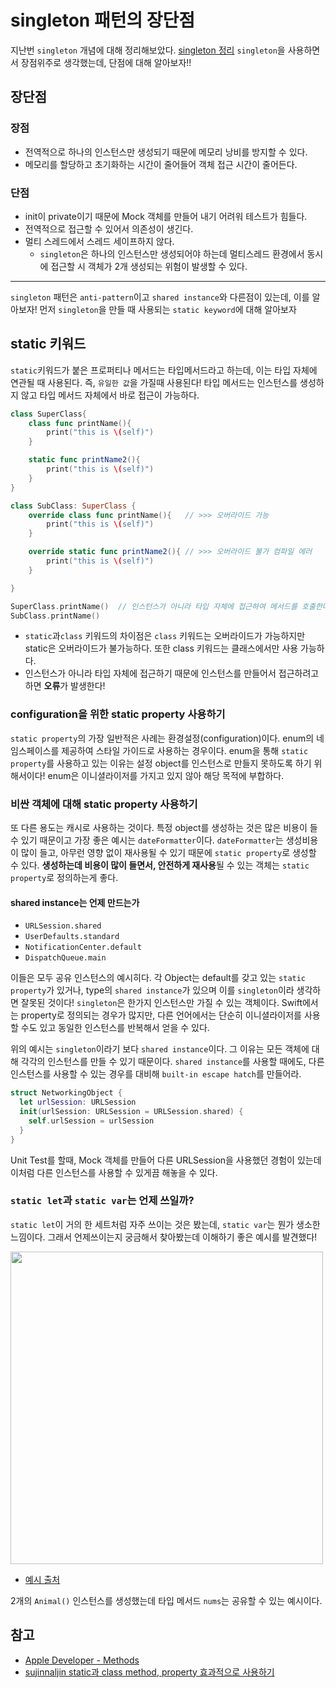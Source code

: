# singleton 패턴의 장단점

지난번 `singleton` 개념에 대해 정리해보았다. [singleton 정리](https://github.com/yijiye/TIL-swift-/blob/main/Swift/Concept/singleton.md) `singleton`을 사용하면서 장점위주로 생각했는데, 단점에 대해 알아보자!!

## 장단점 
### 장점 
- 전역적으로 하나의 인스턴스만 생성되기 때문에 메모리 낭비를 방지할 수 있다.
- 메모리를 할당하고 초기화하는 시간이 줄어들어 객체 접근 시간이 줄어든다.

### 단점
- init이 private이기 때문에 Mock 객체를 만들어 내기 어려워 테스트가 힘들다.
- 전역적으로 접근할 수 있어서 의존성이 생긴다.
- 멀티 스레드에서 스레드 세이프하지 않다.
  - `singleton`은 하나의 인스턴스만 생성되어야 하는데 멀티스레드 환경에서 동시에 접근할 시 객체가 2개 생성되는 위험이 발생할 수 있다.


-----
`singleton` 패턴은 `anti-pattern`이고 `shared instance`와 다른점이 있는데, 이를 알아보자!
먼저 `singleton`을 만들 때 사용되는 `static keyword`에 대해 알아보자


## static 키워드
`static`키워드가 붙은 프로퍼티나 메서드는 타입메서드라고 하는데, 이는 타입 자체에 연관될 때 사용된다. 즉, `유일한 값`을 가질때 사용된다!
타입 메서드는 인스턴스를 생성하지 않고 타입 메서드 자체에서 바로 접근이 가능하다.

```swift
class SuperClass{
    class func printName(){
        print("this is \(self)")
    }

    static func printName2(){
        print("this is \(self)")
    }
}

class SubClass: SuperClass {
    override class func printName(){   // >>> 오버라이드 가능
        print("this is \(self)")
    }

    override static func printName2(){ // >>> 오버라이드 불가 컴파일 에러
        print("this is \(self)")
    }

}

SuperClass.printName()  // 인스턴스가 아니라 타입 자체에 접근하여 메서드를 호출한다.
SubClass.printName()   
```

- `static`과`class` 키워드의 차이점은 `class` 키워드는 오버라이드가 가능하지만 static은 오버라이드가 불가능하다. 또한 class 키워드는 클래스에서만 사용 가능하다.
- 인스턴스가 아니라 타입 자체에 접근하기 때문에 인스턴스를 만들어서 접근하려고 하면 **오류**가 발생한다!

### configuration을 위한 static property 사용하기
`static property`의 가장 일반적은 사례는 환경설정(configuration)이다.
enum의 네임스페이스를 제공하여 스타일 가이드로 사용하는 경우이다.
enum을 통해 `static property`를 사용하고 있는 이유는 설정 object를 인스턴스로 만들지 못하도록 하기 위해서이다! enum은 이니셜라이저를 가지고 있지 않아 해당 목적에 부합하다.

### 비싼 객체에 대해 static property 사용하기
또 다른 용도는 캐시로 사용하는 것이다. 특정 object를 생성하는 것은 많은 비용이 들 수 있기 때문이고 가장 좋은 예시는 `dateFormatter`이다. 
`dateFormatter`는 생성비용이 많이 들고, 아무런 영향 없이 재사용될 수 있기 때문에 `static property`로 생성할 수 있다.
**생성하는데 비용이 많이 들면서, 안전하게 재사용**될 수 있는 객체는 `static property`로 정의하는게 좋다.

#### shared instance는 언제 만드는가

- `URLSession.shared`
- `UserDefaults.standard`
- `NotificationCenter.default`
- `DispatchQueue.main`

이들은 모두 공유 인스턴스의 예시히다.
각 Object는 default를 갖고 있는 `static property`가 있거나, type의 `shared instance`가 있으며 이를 `singleton`이라 생각하면 잘못된 것이다!
`singleton`은 한가지 인스턴스만 가질 수 있는 객체이다. Swift에서는 property로 정의되는 경우가 많지만, 다른 언어에서는 단순히 이니셜라이저를 사용할 수도 있고 동일한 인스턴스를 반복해서 얻을 수 있다.

위의 예시는 `singleton`이라기 보다 `shared instance`이다. 그 이유는 모든 객체에 대해 각각의 인스턴스를 만들 수 있기 때문이다. 
`shared instance`를 사용할 때에도, 다른 인스턴스를 사용할 수 있는 경우를 대비해 `built-in escape hatch`를 만들어라.

```swift
struct NetworkingObject {
  let urlSession: URLSession
  init(urlSession: URLSession = URLSession.shared) {
    self.urlSession = urlSession
  }
}
```
Unit Test를 할때, Mock 객체를 만들어 다른 URLSession을 사용했던 경험이 있는데 이처럼 다른 인스턴스를 사용할 수 있게끔 해놓을 수 있다.

### `static let`과 `static var`는 언제 쓰일까?
`static let`이 거의 한 세트처럼 자주 쓰이는 것은 봤는데, `static var`는 뭔가 생소한 느낌이다. 그래서 언제쓰이는지 궁금해서 찾아봤는데 이해하기 좋은 예시를 발견했다!

<img src="https://hackmd.io/_uploads/SkEnGFCDn.png" width="500">

- [예시 출처](https://varyeun.tistory.com/entry/스위프트에서-static-키워드란-static-in-swift)

2개의 `Animal()` 인스턴스를 생성했는데 타입 메서드 `nums`는 공유할 수 있는 예시이다.


## 참고
- [Apple Developer - Methods](https://docs.swift.org/swift-book/documentation/the-swift-programming-language/methods/)
- [sujinnaljin static과 class method, property 효과적으로 사용하기](https://sujinnaljin.medium.com/swift-static과-class-method-property-효과적으로-사용하기-b336311a923c)
